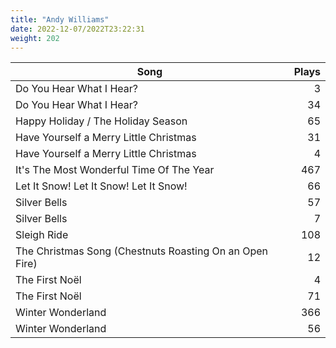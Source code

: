 ```yaml
---
title: "Andy Williams"
date: 2022-12-07/2022T23:22:31
weight: 202
---
```




 Song | Plays 
----- | -----:
Do You Hear What I Hear? | 3
Do You Hear What I Hear? | 34
Happy Holiday / The Holiday Season | 65
Have Yourself a Merry Little Christmas | 31
Have Yourself a Merry Little Christmas | 4
It's The Most Wonderful Time Of The Year | 467
Let It Snow! Let It Snow! Let It Snow! | 66
Silver Bells | 57
Silver Bells | 7
Sleigh Ride | 108
The Christmas Song (Chestnuts Roasting On an Open Fire) | 12
The First Noël | 4
The First Noël | 71
Winter Wonderland | 366
Winter Wonderland | 56
